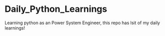# Daily_Python_Learnings
Learning python as an Power System Engineer, this repo has lsit of my daily learnings!
